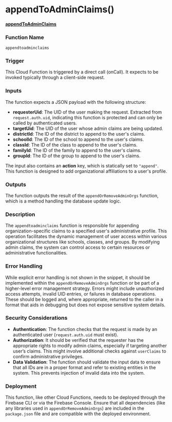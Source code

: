 # appendToAdminClaims()

#### [appendToAdminClaims](https://github.com/yeatmanlab/roar-firebase-functions/blob/main/gse-roar-admin/functions/src/index.ts#L120)

### Function Name
`appendtoadminclaims`

### Trigger
This Cloud Function is triggered by a direct call (onCall). It expects to be invoked typically through a client-side request.

### Inputs
The function expects a JSON payload with the following structure:
- **requesterUid**: The UID of the user making the request. Extracted from `request.auth.uid`, indicating this function is protected and can only be called by authenticated users.
- **targetUid**: The UID of the user whose admin claims are being updated.
- **districtId**: The ID of the district to append to the user's claims.
- **schoolId**: The ID of the school to append to the user's claims.
- **classId**: The ID of the class to append to the user's claims.
- **familyId**: The ID of the family to append to the user's claims.
- **groupId**: The ID of the group to append to the user's claims.

The input also contains an **action** key, which is statically set to `"append"`. This function is designed to add organizational affiliations to a user's profile.

### Outputs
The function outputs the result of the `appendOrRemoveAdminOrgs` function, which is a method handling the database update logic.

### Description
The `appendtoadminclaims` function is responsible for appending organization-specific claims to a specified user's administrative profile. This operation facilitates the dynamic management of user access within various organizational structures like schools, classes, and groups. By modifying admin claims, the system can control access to certain resources or administrative functionalities.

### Error Handling
While explicit error handling is not shown in the snippet, it should be implemented within the `appendOrRemoveAdminOrgs` function or be part of a higher-level error management strategy. Errors might include unauthorized access attempts, invalid UID entries, or failures in database operations. These should be logged and, where appropriate, returned to the caller in a format that aids in debugging but does not expose sensitive system details.

### Security Considerations
- **Authentication**: The function checks that the request is made by an authenticated user (`request.auth.uid` must exist).
- **Authorization**: It should be verified that the requester has the appropriate rights to modify admin claims, especially if targeting another user’s claims. This might involve additional checks against `userClaims` to confirm administrative privileges.
- **Data Validation**: The function should validate the input data to ensure that all IDs are in a proper format and refer to existing entities in the system. This prevents injection of invalid data into the system.

### Deployment
This function, like other Cloud Functions, needs to be deployed through the Firebase CLI or via the Firebase Console. Ensure that all dependencies (like any libraries used in `appendOrRemoveAdminOrgs`) are included in the `package.json` file and are compatible with the deployed environment.
